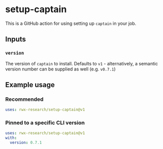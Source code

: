# setup-captain

This is a GitHub action for using setting up `captain` in your job.

## Inputs

### `version`

The version of `captain` to install. Defaults to `v1` - alternatively, a
semantic version number can be supplied as well (e.g. `v0.7.1`)

## Example usage

### Recommended
```yaml
uses: rwx-research/setup-captain@v1
```

### Pinned to a specific CLI version
```yaml
uses: rwx-research/setup-captain@v1
with:
  version: 0.7.1
```

